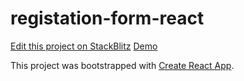 # registation-form-react

[Edit this project on StackBlitz](https://stackblitz.com/edit/registation-form-react)
[Demo](https://registation-form-react.stackblitz.io/)

This project was bootstrapped with [Create React App](https://github.com/facebookincubator/create-react-app).

  